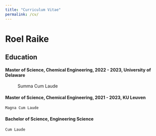 ```yaml
---
title: "Curriculum Vitae"
permalink: /cv/
---
```


Roel Raike 
==========

## Education

#### Master of Science, Chemical Engineering, 2022 - 2023, University of Delaware
<p style="margin-left: 40px">Summa Cum Laude</p> 

#### Master of Science, Chemical Engineering, 2021 - 2023, KU Leuven
    Magna Cum Laude


#### Bachelor of Science, Engineering Science 
    Cum Laude